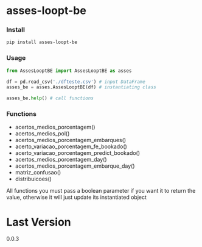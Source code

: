 # asses-loopt-be

### Install
```sh
pip install asses-loopt-be
```

### Usage
```python
from AssesLooptBE import AssesLooptBE as asses

df = pd.read_csv('./dfteste.csv') # input DataFrame
asses_be = asses.AssesLooptBE(df) # instantiating class

asses_be.help() # call functions
```

### Functions
- acertos_medios_porcentagem()
- acertos_medios_pol()
- acertos_medios_porcentagem_embarques()
- acerto_variacao_porcentagem_fe_bookado()
- acerto_variacao_porcentagem_predict_bookado()
- acertos_medios_porcentagem_day()
- acertos_medios_porcentagem_embarque_day()
- matriz_confusao()
- distribuicoes()


All functions you must pass a boolean parameter if you want it to return the value, otherwise it will just update its instantiated object

# Last Version
0.0.3